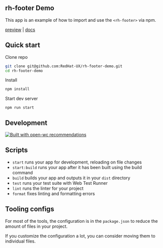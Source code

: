 ## rh-footer Demo

This app is an example of how to import and use the `<rh-footer>` via npm.

[preview](https://rh-footer-demo.vercel.app/) | [docs](https://github.com/RedHat-UX/red-hat-design-system/blob/main/elements/rh-footer/README.md)

## Quick start

Clone repo

```bash
git clone git@github.com:RedHat-UX/rh-footer-demo.git
cd rh-footer-demo
```

Install

```bash
npm install
```

Start dev server

```
npm run start
```

## Development

[![Built with open-wc recommendations](https://img.shields.io/badge/built%20with-open--wc-blue.svg)](https://github.com/open-wc)

## Scripts

- `start` runs your app for development, reloading on file changes
- `start:build` runs your app after it has been built using the build command
- `build` builds your app and outputs it in your `dist` directory
- `test` runs your test suite with Web Test Runner
- `lint` runs the linter for your project
- `format` fixes linting and formatting errors

## Tooling configs

For most of the tools, the configuration is in the `package.json` to reduce the amount of files in your project.

If you customize the configuration a lot, you can consider moving them to individual files.

